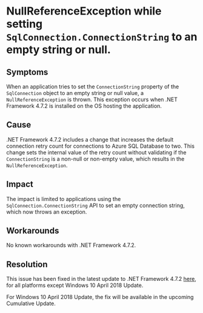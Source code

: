 # NullReferenceException while setting `SqlConnection.ConnectionString` to an empty string or null.
## Symptoms

When an application tries to set the `ConnectionString` property of the `SqlConnection` object to an empty string or null value, a `NullReferenceException` is thrown. This exception occurs when .NET Framework 4.7.2 is installed on the OS hosting the application.


## Cause

.NET Framework 4.7.2 includes a change that increases the default connection retry count for connections to Azure SQL Database to two. 
This change sets the internal value of the retry count without validating if the `ConnectionString` is a non-null or non-empty value, 
which results in the `NullReferenceException`.

## Impact

The impact is limited to applications using the `SqlConnection.ConnectionString` API to set an empty connection string, which now throws an  exception.

## Workarounds

No known workarounds with .NET Framework 4.7.2.

## Resolution

This issue has been fixed in the latest update to .NET Framework 4.7.2 [here](https://blogs.msdn.microsoft.com/dotnet/2018/07/10/net-framework-4-7-2-is-available-on-windows-update-wsus-and-mu-catalog), for all platforms except Windows 10 April 2018 Update. 

For Windows 10 April 2018 Update, the fix will be available in the upcoming Cumulative Update.
